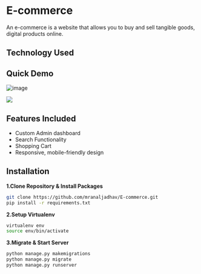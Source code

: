 # E-commerce

An e-commerce is a website that allows you to buy and sell tangible goods, digital products online.

## Technology Used


## Quick Demo
![image](https://user-images.githubusercontent.com/29988949/65267147-499fc580-dac9-11e9-90e8-eccbc93c7c3a.png)
[](https://media0.giphy.com/media/8ZdcOtOAV5x5g0Aw4e/giphy.gif?cid=790b7611cff165eec3bdfdcdf74a4a96e1042f6a13025963&rid=giphy.gif&ct=g)

![](https://media0.giphy.com/media/8ZdcOtOAV5x5g0Aw4e/giphy.gif?cid=790b7611cff165eec3bdfdcdf74a4a96e1042f6a13025963&rid=giphy.gif&ct=g)

## Features Included

- Custom Admin dashboard
- Search Functionality
- Shopping Cart
- Responsive, mobile-friendly design

## Installation

**1.Clone Repository & Install Packages**
```sh
git clone https://github.com/mranaljadhav/E-commerce.git
pip install -r requirements.txt
```
**2.Setup Virtualenv**
```sh
virtualenv env
source env/bin/activate
```
**3.Migrate & Start Server**
```sh
python manage.py makemigrations
python manage.py migrate
python manage.py runserver
```
